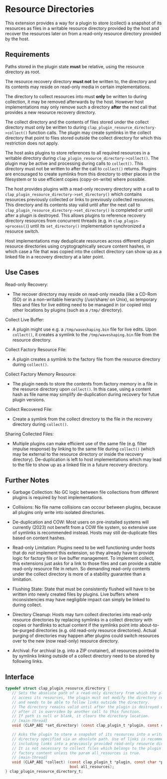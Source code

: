 
# Resource Directories

This extension provides a way for a plugin to store (collect) a snapshot of
its resources as files in a writable resource directory provided by the host and
recover the resources later on from a read-only resource directory
provided by the host.

## Requirements

Paths stored in the plugin state **must** be relative, using the resource directory as root.

The resource recovery directory **must not** be written to, the directory
and its contents may reside on read-only media in certain implementations.

The directory to collect resources into must **only** be written to during collection,
it may be removed afterwards by the host. However host implementations may only
remove such a directory **after** the next call that provides
a new resource recovery directory.

The collect directory and the contents of files stored under the collect directory
must only be written to during `clap_plugin_resource_directory->collect()` function calls.
The plugin may create symlinks in the collect directory that point to files stored
outside the collect directory for which this restriction does not apply.

The host asks plugins to store references to all required resources in a writable
directory during `clap_plugin_resource_directory->collect()`.
The plugin may be active and processing during calls to `collect()`.
This directory must not be written to after the call to `collect()` returns.
Plugins are encouraged to create symlinks from this directory to other places in
the filesystem or to use efficient copies (copy-on-write) where possible.

The host provides plugins with a read-only recovery directory with a call to
`clap_plugin_resource_directory->set_directory()` which contains resources
previously collected or links to previously collected resources.
This directory and its contents stay valid until after the next call to
`clap_plugin_resource_directory->set_directory()` is completed or until after
a plugin is destroyed.
This allows plugins to reference recovery directory resources from concurrent
threads (e.g. in `clap_plugin->process()`) until its `set_directory()` implementation
synchronized a resource switch.

Host implementations may deduplicate resources across different plugin resource directories
using cryptographically secure content hashes, in which case a file that was copied into
the collect directory can show up as a linked file in a recovery directory at a later point.

## Use Cases

Read-only Recovery:
- The recover directory may reside on read-only meadia (like a CD-Rom ISO) or
  in a non-writable hierarchy (/usr/share/ on Unix), so temporary files and files for live editing
  need to be managed in (or copied into) other locations by plugins (such as a `/tmp/` directory).

Collect Live Buffer:
- A plugin might use e.g. a `/tmp/waveshaping.bin` file for live edits.
  Upon `collect()`, it creates a symlink to the `/tmp/waveshaping.bin` file from the resource directory.

Collect Factory Resource File:
- A plugin creates a symlink to the factory file from the resource
  directory during `collect()`.

Collect Factory Memory Resource:
- The plugin needs to store the contents from factory memory in
  a file in the resource directory upon `collect()`. In this case, using a content hash as file name
  may simplify de-duplication during recovery for futue plugin versions.

Collect Recovered File:
- Create a symlink from the collect directory to the file in the recovery
  directory during `collect()`.

Sharing Collected Files:
- Multiple plugins can make efficient use of the same file (e.g. filter
  impulse response) by linking to the same file during `collect()` (which may be external to the
  resource directory or inside the recovery directory). De-duplication is left to host implementations
  which may lead to the file to show up as a linked file in a future recovery directory.

## Further Notes

- Garbage Collection: No GC logic between file collections from different plugins is required
  by host implementations.

- Collisions: No file name collisions can occour between plugins, because all
  plugins only write into isolated directories.

- De-duplication and COW: Most users on pre-installed systems will currently (2023) not benefit
  from a COW file system, so extensive use of symlinks is recommended instead.
  Hosts may still de-duplicate files based on content hashes.

- Read-only Limitation: Plugins need to be well functioning under hosts that do *not* implement
  this extension, so they already have to provide logic for factory fils or live buffer
  management. To implement collect, this extensions just asks for a link to those files and
  can provide a stable read-only resource file in return. So demanding read-only contents
  under the collect directory is more of a stability guarantee than a limitation.

- Flushing State: State that must be consistently flushed will have to be written into
  newly created files by plugins. Live buffers where inconsistencies may have negligible
  impact can simply be linked to during collect.

- Directory Cleanup: Hosts may turn collect directories into read-only resource
  directories by replacing symlinks in a collect directory with copies or hardlinks
  to actual content if the symlinks point into about-to-be-purged directories (e.g. old
  read-only resource directories). Actual purging of directories may happen after
  plugins could switch resources over to the new (now read-only) resource directory.

- Archival: For archival (e.g. into a ZIP cnotainer), all resources pointed to by
  symlinks linking outside of a collect directory need to be stored by following links.


## Interface

```c
typedef struct clap_plugin_resource_directory {
   // Sets the absolute path of a read-only directory from which the plugin can
   // access its resources, the plugin must not modify the directory contents
   // and needs to be able to follow links outside the directory.
   // The directory remains valid until after the plugin is destroyed or until
   // after it is overriden by another call to this function.
   // If path is null or blank, it clears the directory location.
   // [main-thread]
   void (CLAP_ABI *set_directory) (const clap_plugin_t *plugin, const char *path);

   // Asks the plugin to store a snapshot of its resources into a writable
   // directory specified via an absolute path. Use of links is recommended,
   // including links into a previously provided read-only resource directory.
   // It is not necessary to collect files which belongs to the plugin's
   // factory content unless the param all_resources is true.
   // [main-thread]
   void (CLAP_ABI *collect) (const clap_plugin_t *plugin, const char *path,
                             bool all_resources);
} clap_plugin_resource_directory_t;
```
